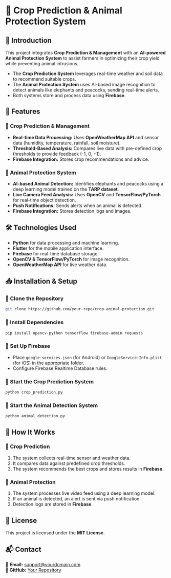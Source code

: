 # 🌾 Crop Prediction & Animal Protection System

## 📝 Introduction
This project integrates **Crop Prediction & Management** with an **AI-powered Animal Protection System** to assist farmers in optimizing their crop yield while preventing animal intrusions.
- The **Crop Prediction System** leverages real-time weather and soil data to recommend suitable crops.
- The **Animal Protection System** uses AI-based image recognition to detect animals like elephants and peacocks, sending real-time alerts.
- Both systems store and process data using **Firebase**.

## 🚀 Features
### 🌱 Crop Prediction & Management
- **Real-time Data Processing:** Uses **OpenWeatherMap API** and sensor data (humidity, temperature, rainfall, soil moisture).
- **Threshold-Based Analysis:** Compares live data with pre-defined crop thresholds to provide feedback (-1, 0, +1).
- **Firebase Integration:** Stores crop recommendations and advice.

### 🦌 Animal Protection System
- **AI-based Animal Detection:** Identifies elephants and peacocks using a deep learning model trained on the **TARP dataset**.
- **Live Camera Feed Analysis:** Uses **OpenCV** and **TensorFlow/PyTorch** for real-time object detection.
- **Push Notifications:** Sends alerts when an animal is detected.
- **Firebase Integration:** Stores detection logs and images.

## 🛠️ Technologies Used
- **Python** for data processing and machine learning.
- **Flutter** for the mobile application interface.
- **Firebase** for real-time database storage.
- **OpenCV & TensorFlow/PyTorch** for image recognition.
- **OpenWeatherMap API** for live weather data.

## 📥 Installation & Setup
### 🔹 Clone the Repository
```sh
git clone https://github.com/your-repo/crop-animal-protection.git
```
### 🔹 Install Dependencies
```sh
pip install opencv-python tensorflow firebase-admin requests
```
### 🔹 Set Up Firebase
- Place `google-services.json` (for Android) or `GoogleService-Info.plist` (for iOS) in the appropriate folder.
- Configure Firebase Realtime Database rules.

### 🔹 Start the Crop Prediction System
```sh
python crop_prediction.py
```

### 🔹 Start the Animal Detection System
```sh
python animal_detection.py
```

## 📌 How It Works
### 🌱 Crop Prediction
1. The system collects real-time sensor and weather data.
2. It compares data against predefined crop thresholds.
3. The system recommends the best crops and stores results in **Firebase**.

### 🦌 Animal Protection
1. The system processes live video feed using a deep learning model.
2. If an animal is detected, an alert is sent via push notification.
3. Detection logs are stored in **Firebase**.

## 📜 License
This project is licensed under the **MIT License**.

## 📬 Contact
📧 **Email:** support@yourdomain.com  
🔗 **GitHub:** [Your Repository](https://github.com/your-repo/crop-animal-protection)

